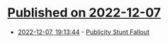 # [Published on 2022-12-07](index.md)

* [2022-12-07, 19:13:44](https://news.ycombinator.com/item?id=33898789) - [Publicity Stunt Fallout](https://www.math.columbia.edu/~woit/wordpress/?p=13229)
